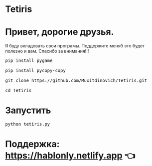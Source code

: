# Tetiris
#  Привет, дорогие друзья.
Я буду вкладовать свои програмы. Поддержите меняб это будет полезно и вам. Cпасибо за внимания!!!
<pre>
pip install pygame

pip install pycopy-copy

git clone https://github.com/Muxitdinovich/Tetiris.git

cd Tetiris
</pre>
# Запустить
<pre>
python tetiris.py
</pre>
# Поддержка: https://hablonly.netlify.app 👈
